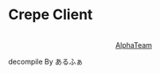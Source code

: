 # Crepe Client
<p align="center">
  <br><a href="https://discord.gg/alpha-team">AlphaTeam</a>
</p>
 decompile By あるふぁ
